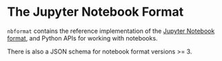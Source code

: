 # The Jupyter Notebook Format

`nbformat` contains the reference implementation of the [Jupyter Notebook format][],
and Python APIs for working with notebooks.

There is also a JSON schema for notebook format versions >= 3.

[Jupyter Notebook format]: http://ipython.org/ipython-doc/stable/notebook/nbformat.html
